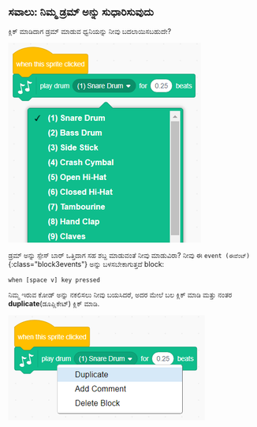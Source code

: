 ## ಸವಾಲು: ನಿಮ್ಮ ಡ್ರಮ್ ಅನ್ನು ಸುಧಾರಿಸುವುದು

ಕ್ಲಿಕ್ ಮಾಡಿದಾಗ ಡ್ರಮ್ ಮಾಡುವ ಧ್ವನಿಯನ್ನು ನೀವು ಬದಲಾಯಿಸಬಹುದೇ?

![ಸ್ಕ್ರೀನ್‍ಶಾಟ್](images/band-drum-sound.png)

ಡ್ರಮ್ ಅನ್ನು ಸ್ಪೇಸ್ ಬಾರ್ ಒತ್ತಿದಾಗ ಸಹ ಶಬ್ದ ಮಾಡುವಂತೆ ನೀವು ಮಾಡುವಿರಾ? ನೀವು ಈ `event (ಈವೆಂಟ್)`{:class="block3events"} ಅನ್ನು ಬಳಸಬೇಕಾಗುತ್ತದೆ block:

```blocks3
when [space v] key pressed
```

ನಿಮ್ಮ ಇರುವ ಕೋಡ್ ಅನ್ನು ನಕಲಿಸಲು ನೀವು ಬಯಸಿದರೆ, ಅದರ ಮೇಲೆ ಬಲ ಕ್ಲಿಕ್ ಮಾಡಿ ಮತ್ತು ನಂತರ **duplicate**(ಡೂಪ್ಲಿಕೇಟ್) ಕ್ಲಿಕ್ ಮಾಡಿ.

![ಸ್ಕ್ರೀನ್‍ಶಾಟ್](images/band-duplicate-code.png)